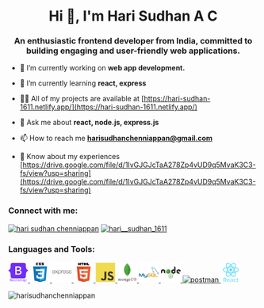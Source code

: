 <h1 align="center">Hi 👋, I'm Hari Sudhan A C</h1>
<h3 align="center">An enthusiastic frontend developer from India, committed to building engaging and user-friendly web applications.</h3>



- 🔭 I’m currently working on **web app development.**

- 🌱 I’m currently learning **react, express**

- 👨‍💻 All of my projects are available at [https://hari-sudhan-1611.netlify.app/](https://hari-sudhan-1611.netlify.app/)

- 💬 Ask me about **react, node.js, express.js**

- 📫 How to reach me **harisudhanchenniappan@gmail.com**

- 📄 Know about my experiences [https://drive.google.com/file/d/1IvGJGJcTaA278Zp4vUD9q5MvaK3C3-fs/view?usp=sharing](https://drive.google.com/file/d/1IvGJGJcTaA278Zp4vUD9q5MvaK3C3-fs/view?usp=sharing)

<h3 align="left">Connect with me:</h3>
<p align="left">
<a href="https://linkedin.com/in/hari sudhan chenniappan" target="blank"><img align="center" src="https://raw.githubusercontent.com/rahuldkjain/github-profile-readme-generator/master/src/images/icons/Social/linked-in-alt.svg" alt="hari sudhan chenniappan" height="30" width="40" /></a>
<a href="https://instagram.com/hari__sudhan_1611" target="blank"><img align="center" src="https://raw.githubusercontent.com/rahuldkjain/github-profile-readme-generator/master/src/images/icons/Social/instagram.svg" alt="hari__sudhan_1611" height="30" width="40" /></a>
</p>

<h3 align="left">Languages and Tools:</h3>
<p align="left"> <a href="https://getbootstrap.com" target="_blank" rel="noreferrer"> <img src="https://raw.githubusercontent.com/devicons/devicon/master/icons/bootstrap/bootstrap-plain-wordmark.svg" alt="bootstrap" width="40" height="40"/> </a> <a href="https://www.w3schools.com/css/" target="_blank" rel="noreferrer"> <img src="https://raw.githubusercontent.com/devicons/devicon/master/icons/css3/css3-original-wordmark.svg" alt="css3" width="40" height="40"/> </a> <a href="https://expressjs.com" target="_blank" rel="noreferrer"> <img src="https://raw.githubusercontent.com/devicons/devicon/master/icons/express/express-original-wordmark.svg" alt="express" width="40" height="40"/> </a> <a href="https://www.w3.org/html/" target="_blank" rel="noreferrer"> <img src="https://raw.githubusercontent.com/devicons/devicon/master/icons/html5/html5-original-wordmark.svg" alt="html5" width="40" height="40"/> </a> <a href="https://developer.mozilla.org/en-US/docs/Web/JavaScript" target="_blank" rel="noreferrer"> <img src="https://raw.githubusercontent.com/devicons/devicon/master/icons/javascript/javascript-original.svg" alt="javascript" width="40" height="40"/> </a> <a href="https://www.mongodb.com/" target="_blank" rel="noreferrer"> <img src="https://raw.githubusercontent.com/devicons/devicon/master/icons/mongodb/mongodb-original-wordmark.svg" alt="mongodb" width="40" height="40"/> </a> <a href="https://www.mysql.com/" target="_blank" rel="noreferrer"> <img src="https://raw.githubusercontent.com/devicons/devicon/master/icons/mysql/mysql-original-wordmark.svg" alt="mysql" width="40" height="40"/> </a> <a href="https://nodejs.org" target="_blank" rel="noreferrer"> <img src="https://raw.githubusercontent.com/devicons/devicon/master/icons/nodejs/nodejs-original-wordmark.svg" alt="nodejs" width="40" height="40"/> </a> <a href="https://postman.com" target="_blank" rel="noreferrer"> <img src="https://www.vectorlogo.zone/logos/getpostman/getpostman-icon.svg" alt="postman" width="40" height="40"/> </a> <a href="https://reactjs.org/" target="_blank" rel="noreferrer"> <img src="https://raw.githubusercontent.com/devicons/devicon/master/icons/react/react-original-wordmark.svg" alt="react" width="40" height="40"/> </a> </p>

<p><img align="center" src="https://github-readme-stats.vercel.app/api/top-langs?username=harisudhanchenniappan&show_icons=true&locale=en&layout=compact" alt="harisudhanchenniappan" /></p>
